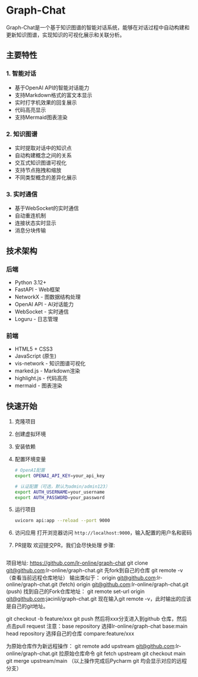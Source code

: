 # Graph-Chat

Graph-Chat是一个基于知识图谱的智能对话系统，能够在对话过程中自动构建和更新知识图谱，实现知识的可视化展示和关联分析。

## 主要特性

### 1. 智能对话
- 基于OpenAI API的智能对话能力
- 支持Markdown格式的富文本显示
- 实时打字机效果的回复展示
- 代码高亮显示
- 支持Mermaid图表渲染

### 2. 知识图谱
- 实时提取对话中的知识点
- 自动构建概念之间的关系
- 交互式知识图谱可视化
- 支持节点拖拽和缩放
- 不同类型概念的差异化展示

### 3. 实时通信
- 基于WebSocket的实时通信
- 自动重连机制
- 连接状态实时显示
- 消息分块传输

## 技术架构

### 后端
- Python 3.12+
- FastAPI - Web框架
- NetworkX - 图数据结构处理
- OpenAI API - AI对话能力
- WebSocket - 实时通信
- Loguru - 日志管理

### 前端
- HTML5 + CSS3
- JavaScript (原生)
- vis-network - 知识图谱可视化
- marked.js - Markdown渲染
- highlight.js - 代码高亮
- mermaid - 图表渲染

## 快速开始

1. 克隆项目
2. 创建虚拟环境
3. 安装依赖
4. 配置环境变量

    ```bash
    # OpenAI配置
    export OPENAI_API_KEY=your_api_key
    
    # 认证配置（可选，默认为admin/admin123）
    export AUTH_USERNAME=your_username
    export AUTH_PASSWORD=your_password
    ```

5. 运行项目

    ```bash
    uvicorn api:app --reload --port 9000
    ```

6. 访问应用
    打开浏览器访问 `http://localhost:9000`，输入配置的用户名和密码

7. PR提取
    欢迎提交PR，我们会尽快处理
    步骤:
    ```bash
项目地址: https://github.com/lr-online/graph-chat
git clone git@github.com:lr-online/graph-chat.git
先fork到自己的仓库
git remote -v （查看当前远程仓库地址）
输出类似于：
origin  git@github.com:lr-online/graph-chat.git (fetch)
origin  git@github.com:lr-online/graph-chat.git (push)
找到自己的Fork仓库地址：
git remote set-url origin git@github.com:jacinli/graph-chat.git
现在输入git remote -v，此时输出的应该是自己的git地址。

git checkout -b feature/xxx
git push
然后将xxx分支进入到github 仓库，然后点击pull request
注意：base repository 选择lr-online/graph-chat  base:main
     head repository 选择自己的仓库  compare:feature/xxx

为原始仓库作为新远程操作：
git remote add upstream git@github.com:lr-online/graph-chat.git
拉原始仓库命令
git fetch upstream
git checkout main
git merge upstream/main
（以上操作完成后Pycharm git 均会显示对应的远程分支）
```